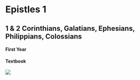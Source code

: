 # Epistles 1
## 1 &amp; 2 Corinthians, Galatians, Ephesians, Philippians, Colossians
#### First Year
#### Textbook
<img src="/assets/img/eagle.gif" id="coverEagle"/>